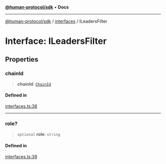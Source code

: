 [**@human-protocol/sdk**](../../README.md) • **Docs**

***

[@human-protocol/sdk](../../modules.md) / [interfaces](../README.md) / ILeadersFilter

# Interface: ILeadersFilter

## Properties

### chainId

> **chainId**: [`ChainId`](../../enums/enumerations/ChainId.md)

#### Defined in

[interfaces.ts:38](https://github.com/humanprotocol/human-protocol/blob/2adb3114c920b5264832199f17e9531ba585c005/packages/sdk/typescript/human-protocol-sdk/src/interfaces.ts#L38)

***

### role?

> `optional` **role**: `string`

#### Defined in

[interfaces.ts:39](https://github.com/humanprotocol/human-protocol/blob/2adb3114c920b5264832199f17e9531ba585c005/packages/sdk/typescript/human-protocol-sdk/src/interfaces.ts#L39)
